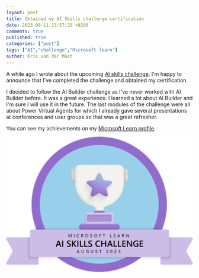 ```yaml
---
layout: post
title: Obtained my AI Skills challenge certification
date: 2023-08-11 13:57:25 +0200
comments: true
published: true
categories: ["post"]
tags: ["AI","challenge","Microsoft learn"]
author: Kris van der Mast
---
```

A while ago I wrote about the upcoming [AI skills challenge][1]. I'm happy to announce that I've completed the challenge and obtained my certification.  

I decided to follow the AI Builder challenge as I've never worked with AI Builder before. It was a great experience. I learned a lot about AI Builder and I'm sure I will use it in the future. The last modules of the challenge were all about Power Virtual Agents for which I already gave several presentations at conferences and user groups so that was a great refresher.

You can see my achievements on my [Microsoft Learn profile][2].  

![AI Skills challenge certification](../images/AI_Skills_Challenge_badge.png)

[1]: /post/2023/07/13/microsoft-learn-ai-skills-challenge.html
[2]: https://learn.microsoft.com/en-us/users/krisvandermast-4209/achievements
